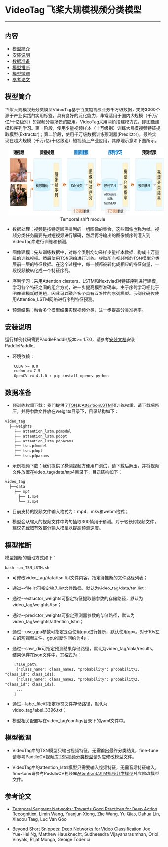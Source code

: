 # VideoTag 飞桨大规模视频分类模型

---
## 内容

- [模型简介](#模型简介)
- [安装说明](#安装说明)
- [数据准备](#数据准备)
- [模型推断](#模型推断)
- [模型微调](#模型微调)
- [参考论文](#参考论文)


## 模型简介

飞桨大规模视频分类模型VideoTag基于百度短视频业务千万级数据，支持3000个源于产业实践的实用标签，具有良好的泛化能力，非常适用于国内大规模（千万/亿/十亿级别）短视频分类场景的应用。VideoTag采用两阶段建模方式，即图像建模和序列学习。第一阶段，使用少量视频样本（十万级别）训练大规模视频特征提取模型(Extractor)；第二阶段，使用千万级数据训练预测器(Predictor)，最终实现在超大规模（千万/亿/十亿级别）短视频上产业应用，其原理示意如下图所示。

<p align="center">
<img src="video_tag.png" height=220 width=800 hspace='10'/> <br />
Temporal shift module
</p>

- 数据处理：视频是按特定顺序排列的一组图像的集合，这些图像也称为帧。视频分类任务需要先对短视频进行解码，然后再将输出的图像帧序列灌入到VideoTag中进行训练和预测。

- 图像建模：先从训练数据中，对每个类别均匀采样少量样本数据，构成十万量级的训练视频。然后使用TSN网络进行训练，提取所有视频帧的TSN模型分类层前一层的特征数据。在这个过程中，每一帧都被转化成相应的特征向量，一段视频被转化成一个特征序列。

- 序列学习：采用Attention clusters、LSTM和Nextvlad对特征序列进行建模，学习各个特征之间的组合方式，进一步提高模型准确率。由于序列学习相比于图像建模耗时更短，因此可以融合多个具有互补性的序列模型。示例代码仅使用Attention\_LSTM网络进行序列特征预测。

- 预测结果：融合多个模型结果实现视频分类，进一步提高分类准确率。


## 安装说明

运行样例代码需要PaddlePaddle版本>= 1.7.0，请参考[安装文档](https://www.paddlepaddle.org.cn/documentation/docs/zh/1.7/install/index_cn.html)安装PaddlePaddle。

- 环境依赖：

```
    CUDA >= 9.0
    cudnn >= 7.5
    OpenCV >= 4.1.0 : pip install opencv-python
```

## 数据准备

- 预训练权重下载：我们提供了[TSN](https://videotag.bj.bcebos.com/video_tag_tsn.tar)和[AttentionLSTM](https://videotag.bj.bcebos.com/video_tag_lstm.tar)预训练权重，请下载后解压，并将参数文件放在weights目录下，目录结构如下：

```
video_tag
  ├──weights
    ├── attention_lstm.pdmodel
    ├── attention_lstm.pdopt  
    ├── attention_lstm.pdparams
    ├── tsn.pdmodel
    ├── tsn.pdopt
    └── tsn.pdparams
```

- 示例视频下载：我们提供了[样例视频](https://videotag.bj.bcebos.com/mp4.tar)方便用户测试，请下载后解压，并将视频文件放置在video\_tag/data/mp4目录下，目录结构如下：

```
video_tag
  ├──data
    ├── mp4
      ├── 1.mp4
      └── 2.mp4
```

- 目前支持的视频文件输入格式为：mp4、mkv和webm格式；

- 模型会从输入的视频文件中均匀抽取300帧用于预测。对于较长的视频文件，建议先截取有效部分输入模型以提高预测速度。


## 模型推断

模型推断的启动方式如下：

    bash run_TSN_LSTM.sh

- 可修改video\_tag/data/tsn.list文件内容，指定待推断的文件路径列表；

- 通过--filelist可指定输入list文件路径，默认为video\_tag/data/tsn.list；

- 通过--extractor\_weights可指定特征提取器参数的存储路径，默认为video\_tag/weights/tsn；

- 通过--predictor\_weights可指定预测器参数的存储路径，默认为video\_tag/weights/attention\_lstm；

- 通过--use\_gpu参数可指定是否使用gpu进行推断，默认使用gpu。对于10s左右的短视频文件，gpu推断时间约为4s；

- 通过--save\_dir可指定预测结果存储路径，默认为video\_tag/data/results，结果保存在json文件中，其格式为：

```
    [file_path,
     {"class_name": class_name1, "probability": probability1, "class_id": class_id1},
     {"class_name": class_name2, "probability": probability2, "class_id": class_id2},
     ...
    ]
```

- 通过--label\_file可指定标签文件存储路径，默认为video\_tag/label\_3396.txt；

- 模型相关配置写在video\_tag/configs目录下的yaml文件中。


## 模型微调

- VideoTag中的TSN模型只输出视频特征，无需输出最终分类结果，fine-tune请参考PaddleCV视频库[TSN视频分类模型](../../models/tsn/README.md)请对应修改模型文件。

- VideoTag中的attention\_lstm模型只需要输入视频特征，无需音频特征输入，fine-tune请参考PaddleCV视频库[AttentionLSTM视频分类模型](../../models/attention_lstm/README.md)对应修改模型文件。

## 参考论文

- [Temporal Segment Networks: Towards Good Practices for Deep Action Recognition](https://arxiv.org/abs/1608.00859), Limin Wang, Yuanjun Xiong, Zhe Wang, Yu Qiao, Dahua Lin, Xiaoou Tang, Luc Van Gool

- [Beyond Short Snippets: Deep Networks for Video Classification](https://arxiv.org/abs/1503.08909) Joe Yue-Hei Ng, Matthew Hausknecht, Sudheendra Vijayanarasimhan, Oriol Vinyals, Rajat Monga, George Toderici
